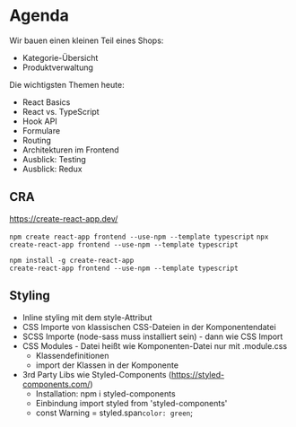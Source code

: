 # Agenda

Wir bauen einen kleinen Teil eines Shops:

- Kategorie-Übersicht
- Produktverwaltung

Die wichtigsten Themen heute:

- React Basics
- React vs. TypeScript
- Hook API
- Formulare
- Routing
- Architekturen im Frontend
- Ausblick: Testing
- Ausblick: Redux

## CRA

https://create-react-app.dev/

`npm create react-app frontend --use-npm --template typescript`
`npx create-react-app frontend --use-npm --template typescript`

```
npm install -g create-react-app
create-react-app frontend --use-npm --template typescript
```

## Styling

- Inline styling mit dem style-Attribut
- CSS Importe von klassischen CSS-Dateien in der Komponentendatei
- SCSS Importe (node-sass muss installiert sein) - dann wie CSS Import
- CSS Modules - Datei heißt wie Komponenten-Datei nur mit .module.css
  - Klassendefinitionen
  - import der Klassen in der Komponente
- 3rd Party Libs wie Styled-Components (https://styled-components.com/)
  - Installation: npm i styled-components
  - Einbindung import styled from 'styled-components'
  - const Warning = styled.span`color: green`;
